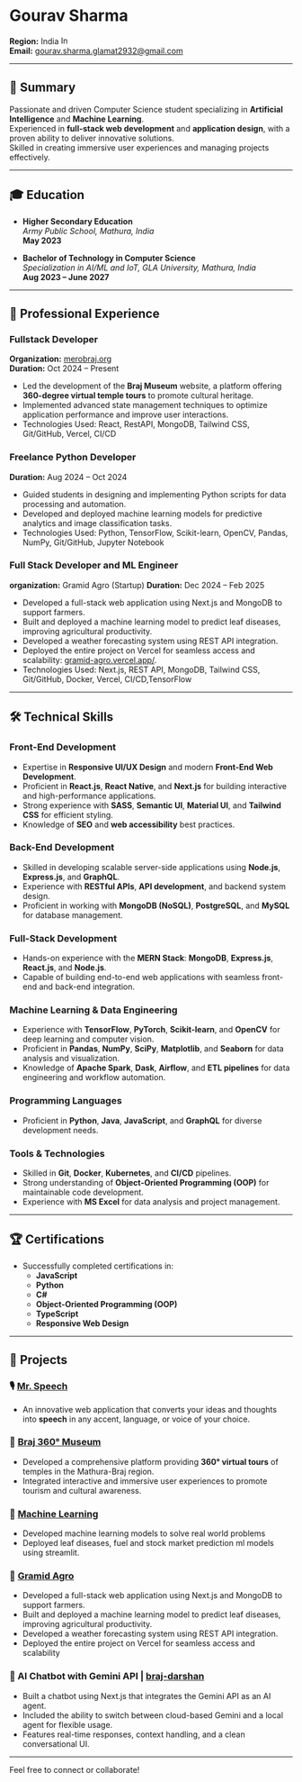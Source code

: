 # Gourav Sharma  
**Region:** India <img src="https://upload.wikimedia.org/wikipedia/en/4/41/Flag_of_India.svg" alt="Indian Flag" width="20" height="15">  
**Email:** gourav.sharma.glamat2932@gmail.com  

---

## 🎯 Summary  
Passionate and driven Computer Science student specializing in **Artificial Intelligence** and **Machine Learning**.  
Experienced in **full-stack web development** and **application design**, with a proven ability to deliver innovative solutions.  
Skilled in creating immersive user experiences and managing projects effectively.  

---

## 🎓 Education  
- **Higher Secondary Education**  
  *Army Public School, Mathura, India*  
  **May 2023**

- **Bachelor of Technology in Computer Science**  
  *Specialization in AI/ML and IoT, GLA University, Mathura, India*  
  **Aug 2023 – June 2027**

---

## 💼 Professional Experience  

### Fullstack Developer  
**Organization:** [merobraj.org](http://www.merobraj.org)  
**Duration:** Oct 2024 – Present 
- Led the development of the **Braj Museum** website, a platform offering **360-degree virtual temple tours** to promote cultural heritage.  
- Implemented advanced state management techniques to optimize application performance and improve user interactions.
- Technologies Used: React, RestAPI, MongoDB, Tailwind CSS, Git/GitHub, Vercel, CI/CD

### Freelance Python Developer  
**Duration:** Aug 2024 – Oct 2024  
-  Guided students in designing and implementing Python scripts for data processing and automation.
-  Developed and deployed machine learning models for predictive analytics and image classification tasks.
-  Technologies Used: Python, TensorFlow, Scikit-learn, OpenCV, Pandas, NumPy, Git/GitHub, Jupyter Notebook

###  Full Stack Developer and ML Engineer
**organization:** Gramid Agro (Startup)
**Duration:** Dec 2024 – Feb 2025
- Developed a full-stack web application using Next.js and MongoDB to support farmers.
- Built and deployed a machine learning model to predict leaf diseases, improving agricultural productivity.
- Developed a weather forecasting system using REST API integration.
- Deployed the entire project on Vercel for seamless access and scalability: [gramid-agro.vercel.app/](https://gramid-agro.vercel.app/).
- Technologies Used: Next.js, REST API, MongoDB, Tailwind CSS, Git/GitHub, Docker, Vercel, CI/CD,TensorFlow
---

## 🛠 Technical Skills  

### Front-End Development  
- Expertise in **Responsive UI/UX Design** and modern **Front-End Web Development**.  
- Proficient in **React.js**, **React Native**, and **Next.js** for building interactive and high-performance applications.  
- Strong experience with **SASS**, **Semantic UI**, **Material UI**, and **Tailwind CSS** for efficient styling.  
- Knowledge of **SEO** and **web accessibility** best practices.  

### Back-End Development  
- Skilled in developing scalable server-side applications using **Node.js**, **Express.js**, and **GraphQL**.  
- Experience with **RESTful APIs**, **API development**, and backend system design.  
- Proficient in working with **MongoDB (NoSQL)**, **PostgreSQL**, and **MySQL** for database management.  

### Full-Stack Development  
- Hands-on experience with the **MERN Stack**: **MongoDB**, **Express.js**, **React.js**, and **Node.js**.  
- Capable of building end-to-end web applications with seamless front-end and back-end integration.  

### Machine Learning & Data Engineering  
- Experience with **TensorFlow**, **PyTorch**, **Scikit-learn**, and **OpenCV** for deep learning and computer vision.  
- Proficient in **Pandas**, **NumPy**, **SciPy**, **Matplotlib**, and **Seaborn** for data analysis and visualization.  
- Knowledge of **Apache Spark**, **Dask**, **Airflow**, and **ETL pipelines** for data engineering and workflow automation.  

### Programming Languages  
- Proficient in **Python**, **Java**, **JavaScript**, and **GraphQL** for diverse development needs.  

### Tools & Technologies  
- Skilled in **Git**, **Docker**, **Kubernetes**, and **CI/CD** pipelines.  
- Strong understanding of **Object-Oriented Programming (OOP)** for maintainable code development.  
- Experience with **MS Excel** for data analysis and project management.  
 


---

## 🏆 Certifications  
- Successfully completed certifications in:  
  - **JavaScript**  
  - **Python**  
  - **C#**  
  - **Object-Oriented Programming (OOP)**  
  - **TypeScript**  
  - **Responsive Web Design**  

---

## 🌟 Projects  

### 🎙 [Mr. Speech](https://gouravsharmamrspeechapp.netlify.app)
- An innovative web application that converts your ideas and thoughts into **speech** in any accent, language, or voice of your choice.  

### 💖 [Braj 360° Museum](http://www.merobraj.org)  
- Developed a comprehensive platform providing **360° virtual tours** of temples in the Mathura-Braj region.  
- Integrated interactive and immersive user experiences to promote tourism and cultural awareness.  

### 🤖 [Machine Learning]()
- Developed machine learning models to solve real world problems
- Deployed leaf diseases, fuel and stock market prediction ml models using streamlit.

### 🌾 [Gramid Agro](https://gramid-agro.vercel.app/)
- Developed a full-stack web application using Next.js and MongoDB to support farmers.
- Built and deployed a machine learning model to predict leaf diseases, improving agricultural productivity.
- Developed a weather forecasting system using REST API integration.
- Deployed the entire project on Vercel for seamless access and scalability

### 💬 AI Chatbot with Gemini API | [braj-darshan](https://braj-darshan.vercel.app/) 
- Built a chatbot using Next.js that integrates the Gemini API as an AI agent.  
- Included the ability to switch between cloud-based Gemini and a local agent for flexible usage.  
- Features real-time responses, context handling, and a clean conversational UI.
---

Feel free to connect or collaborate!  
